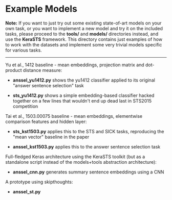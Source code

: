 Example Models
==============

**Note:** If you want to just try out some existing state-of-art models on
your own task, or you want to implement a new model and try it on the included
tasks, please proceed to the **tools/** and **models/** directories instead,
and use the **KeraSTS** framework.  This directory contains just examples of
how to work with the datasets and implement some very trivial models specific
for various tasks.

----

Yu et al., 1412 baseline - mean embeddings, projection matrix and dot-product
distance measure:

  * **anssel_yu1412.py** shows the yu1412 classifier applied to its original
    "answer sentence selection" task

  * **sts_yu1412.py** shows a simple embedding-based classifier hacked
    together on a few lines that wouldn't end up dead last in STS2015
    competition

Tai et al., 1503.00075 baseline - mean embeddings, elementwise comparison
features and hidden layer:

  * **sts_kst1503.py** applies this to the STS and SICK tasks, reproducing
    the "mean vector" baseline in the paper

  * **anssel_kst1503.py** applies this to the answer sentence selection task

Full-fledged Keras architecture using the KeraSTS toolkit (but as
a standalone script instead of the models+tools abstraction architecture):

  * **anssel_cnn.py** generates summary sentence embeddings using a CNN

A prototype using skipthoughts:

  * **anssel_st.py**
